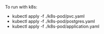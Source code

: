 To run with k8s:
- kubectl apply -f ./k8s-pod/pvc.yaml
- kubectl apply -f ./k8s-pod/postgres.yaml
- kubectl apply -f ./k8s-pod/application.yaml
